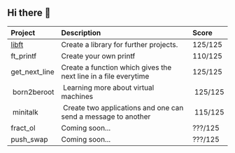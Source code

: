 ## Hi there 👋

| Project            | Description | Score   |
| :----------------- | :---------- | :------ |
| <a href="https://github.com/berkeldemir/libft">libft</a> | Create a library for further projects. | 125/125 |
| ft_printf          | Create your own printf | 110/125 |
| get_next_line      | Create a function which gives the next line in a file everytime | 125/125 |
| born2beroot        | Learning more about virtual machines | 125/125 |
| minitalk           | Create two applications and one can send a message to another | 115/125 |
| fract_ol           | Coming soon... | ???/125 |
| push_swap          | Coming soon... | ???/125 |
<!--
**berkeldemir/berkeldemir** is a ✨ _special_ ✨ repository because its `README.md` (this file) appears on your GitHub profile.

Here are some ideas to get you started:

- 🔭 I’m currently working on ...
- 🌱 I’m currently learning ...
- 👯 I’m looking to collaborate on ...
- 🤔 I’m looking for help with ...
- 💬 Ask me about ...
- 📫 How to reach me: ...
- 😄 Pronouns: ...
- ⚡ Fun fact: ...
-->
